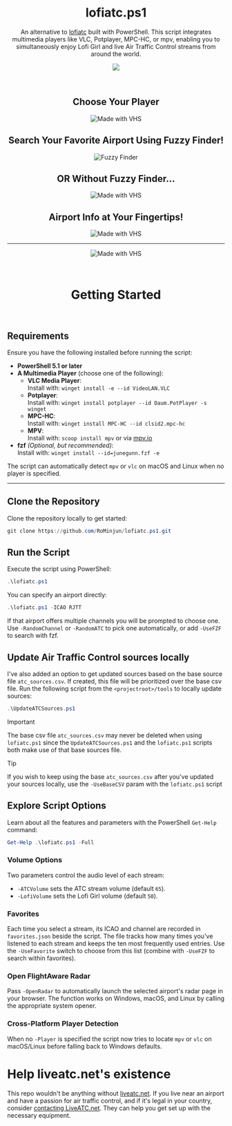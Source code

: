 <div align="center">

# lofiatc.ps1
An alternative to [lofiatc](https://www.lofiatc.com) built with PowerShell. This script integrates multimedia players like VLC, Potplayer, MPC-HC, or mpv, enabling you to simultaneously enjoy Lofi Girl and live Air Traffic Control streams from around the world.

![](https://i.redd.it/8suf7s5ywqad1.jpeg)

</div>

<br>

<div align="center">

  
## Choose Your Player
![Made with VHS](https://vhs.charm.sh/vhs-6EK95qMAl6yhRH7quA7NEq.gif)

## Search Your Favorite Airport Using Fuzzy Finder!
![Fuzzy Finder](./assets/fzf.gif)

## OR Without Fuzzy Finder...
![Made with VHS](https://vhs.charm.sh/vhs-2sTPLAkHZ0nzVtAdCifMT3.gif)

## Airport Info at Your Fingertips! 
![Made with VHS](https://vhs.charm.sh/vhs-27zfUBvX3O7fPkWiFHe3T1.gif)

---

![Made with VHS](https://vhs.charm.sh/vhs-1LOxW9YtwAj6V4n7FfNSAh.gif)



<br>

# **Getting Started**

</div>

<br>

## **Requirements**
Ensure you have the following installed before running the script:
- **PowerShell 5.1 or later**
- **A Multimedia Player** (choose one of the following):
  - **VLC Media Player**:  
    Install with: `winget install -e --id VideoLAN.VLC`
  - **Potplayer**:  
    Install with: `winget install potplayer --id Daum.PotPlayer -s winget`
  - **MPC-HC**:  
    Install with: `winget install MPC-HC --id clsid2.mpc-hc`
  - **MPV**:  
    Install with: `scoop install mpv` or via [mpv.io](https://mpv.io/installation/)
- **fzf** *(Optional, but recommended)*:  
  Install with: `winget install --id=junegunn.fzf -e`

The script can automatically detect `mpv` or `vlc` on macOS and Linux when no player is specified.

---

## **Clone the Repository**
Clone the repository locally to get started:
```powershell
git clone https://github.com/RoMinjun/lofiatc.ps1.git
```

## **Run the Script**
Execute the script using PowerShell:
```powershell
.\lofiatc.ps1
```
You can specify an airport directly:
```powershell
.\lofiatc.ps1 -ICAO RJTT
```
If that airport offers multiple channels you will be prompted to choose one. Use
`-RandomChannel` or `-RandomATC` to pick one automatically, or add `-UseFZF` to
search with fzf.

## Update Air Traffic Control sources locally
I've also added an option to get updated sources based on the base source file `atc_sources.csv`. If created, this file will be prioritized over the base csv file. Run the following script from the `<projectroot>/tools` to locally update sources:
```powershell
.\UpdateATCSources.ps1
```
> [!IMPORTANT]
> The base csv file `atc_sources.csv` may never be deleted when using `lofiatc.ps1` since the `UpdateATCSources.ps1` and the `lofiatc.ps1` scripts both make use of that base sources file.

> [!TIP]
> If you wish to keep using the base `atc_sources.csv` after you've updated your sources locally, use the `-UseBaseCSV` param with the `lofiatc.ps1` script

## **Explore Script Options**
Learn about all the features and parameters with the PowerShell `Get-Help` command:
```powershell
Get-Help .\lofiatc.ps1 -Full
```

### **Volume Options**
Two parameters control the audio level of each stream:

- `-ATCVolume` sets the ATC stream volume (default `65`).
- `-LofiVolume` sets the Lofi Girl volume (default `50`).

### **Favorites**
Each time you select a stream, its ICAO and channel are recorded in `favorites.json` beside the script. The file tracks how many times you've listened to each stream and keeps the ten most frequently used entries. Use the `-UseFavorite` switch to choose from this list (combine with `-UseFZF` to search within favorites).

### Open FlightAware Radar
Pass `-OpenRadar` to automatically launch the selected airport's radar page in your browser. The function works on Windows, macOS, and Linux by calling the appropriate system opener.

### Cross-Platform Player Detection
When no `-Player` is specified the script now tries to locate `mpv` or `vlc` on macOS/Linux before falling back to Windows defaults.

# Help liveatc.net's existence
This repo wouldn't be anything without [liveatc.net](https://www.liveatc.net). If you live near an airport and have a passion for air traffic control, and if it's legal in your country, consider [contacting LiveATC.net](https://www.liveatc.net/ct/contact.php). They can help you get set up with the necessary equipment.
